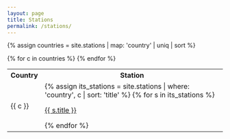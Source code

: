 ```yaml
---
layout: page
title: Stations
permalink: /stations/
---
```


{% assign countries = site.stations | map: 'country' | uniq | sort %}
<table>
<tr>
    <th>Country</th>
    <th>Station</th>
</tr>
{% for c in countries %}
    <tr>
    <td><p>{{ c }}</p></td>
    <td>
    {% assign its_stations = site.stations | where: 'country', c | sort: 'title' %}
    {% for s in its_stations %}
    <p><a href="{{ s.url }}">{{ s.title }}</a></p>
    {% endfor %}
    </td>
    </tr>
{% endfor %}
</table>
